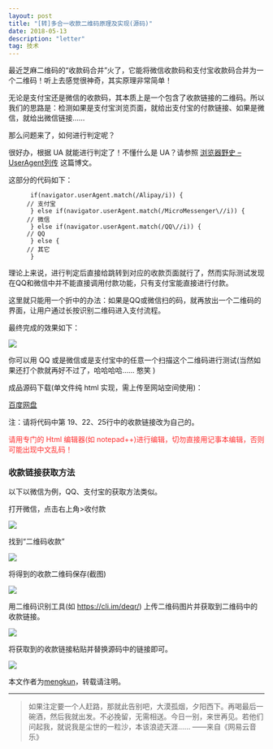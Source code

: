 ```yaml
---
layout: post
title: "[转]多合一收款二维码原理及实现(源码)"
date: 2018-05-13 
description: "letter"
tag: 技术
---   
```




最近芝麻二维码的“收款码合并”火了，它能将微信收款码和支付宝收款码合并为一个二维码！听上去感觉很神奇，其实原理非常简单！            


无论是支付宝还是微信的收款码，其本质上是一个包含了收款链接的二维码。所以我们的思路是：检测如果是支付宝浏览页面，就给出支付宝的付款链接、如果是微信，就给出微信链接……             


那么问题来了，如何进行判定呢？             


很好办，根据 UA 就能进行判定了！不懂什么是 UA？请参照 [浏览器野史 – UserAgent列传][1] 这篇博文。           


这部分的代码如下：            


          if(navigator.userAgent.match(/Alipay/i)) {
         // 支付宝
          } else if(navigator.userAgent.match(/MicroMessenger\//i)) {
         // 微信
          } else if(navigator.userAgent.match(/QQ\//i)) {
         // QQ
          } else {
         // 其它
          }


理论上来说，进行判定后直接给跳转到对应的收款页面就行了，然而实际测试发现在QQ和微信中并不能直接调用付款功能，只有支付宝能直接进行付款。         

这里就只能用一个折中的办法：如果是QQ或微信扫的码，就再放出一个二维码的界面，让用户通过长按识别二维码进入支付流程。          

最终完成的效果如下：       


<a href="https://robotkang.cc/donation/"><img style="border: 0px" src="https://robotkang-1257995526.cos.ap-chengdu.myqcloud.com/%E4%BA%8C%E7%BB%B4%E7%A0%81%E6%94%B6%E6%AC%BE"/></a> 



你可以用 QQ 或是微信或是支付宝中的任意一个扫描这个二维码进行测试(当然如果还打个款就再好不过了，哈哈哈哈…… 憨笑 )           


成品源码下载(单文件纯 html 实现，需上传至网站空间使用)：         

[百度网盘][2]


注：请将代码中第 19、22、25行中的收款链接改为自己的。            

<p style="color: #FF2D2D">请用专门的 Html 编辑器(如 notepad++)进行编辑，切勿直接用记事本编辑，否则可能出现中文乱码！</p>           


### 收款链接获取方法           


以下以微信为例，QQ、支付宝的获取方法类似。          


打开微信，点击右上角>收付款        

<a href="https://robotkang.cc/donation/"><img style="border: 0px" src="https://robotkang-1257995526.cos.ap-chengdu.myqcloud.com/QR%20%281%29.png"/></a>           

     
找到“二维码收款”     

<a href="https://robotkang.cc/donation/"><img style="border: 0px" src="https://robotkang-1257995526.cos.ap-chengdu.myqcloud.com/QR%20%282%29.png"/></a>         


将得到的收款二维码保存(截图)          

<a href="https://robotkang.cc/donation/"><img style="border: 0px" src="https://robotkang-1257995526.cos.ap-chengdu.myqcloud.com/QR%20%283%29.png"/></a>           


用二维码识别工具(如 https://cli.im/deqr/) 上传二维码图片并获取到二维码中的收款链接。        


<a href="https://robotkang.cc/donation/"><img style="border: 0px" src="https://robotkang-1257995526.cos.ap-chengdu.myqcloud.com/QR%20%284%29.png"/></a>            


将获取到的收款链接粘贴并替换源码中的链接即可。        

<a href="https://robotkang.cc/donation/"><img style="border: 0px" src="https://robotkang-1257995526.cos.ap-chengdu.myqcloud.com/QR%20%285%29.png"/></a>      


本文作者为[mengkun][4]，转载请注明。      



----------
> 如果注定要一个人赶路，那就此告别吧，大漠孤烟，夕阳西下。再喝最后一碗酒，然后我就出发。不必挽留，无需相送。今日一别，来世再见。若他们问起我，就说我是尘世的一粒沙，本该浪迹天涯……
——来自《网易云音乐》




  [1]: https://mkblog.cn/889/
  [2]: https://pan.baidu.com/s/1dELploH
  [3]: https://robotkang-1257995526.cos.ap-chengdu.myqcloud.com/QR%20%281%29.png
  [4]: https://mkblog.cn/922/
  [5]: https://robotkang-1257995526.cos.ap-chengdu.myqcloud.com/QR%20%283%29.png
  [6]: https://robotkang-1257995526.cos.ap-chengdu.myqcloud.com/QR%20%284%29.png
  [7]: https://robotkang-1257995526.cos.ap-chengdu.myqcloud.com/QR%20%285%29.png
  [10]: http://gjsq.me/30438734
  [11]: http://go.tianxingvpn.top/?r=28008
  [12]: https://robotkang-1257995526.cos.ap-chengdu.myqcloud.com/image/Google%20earth.png
